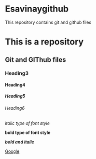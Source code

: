 # Esavinaygithub
This repository contains git and github files

# This is a repository
## Git and GIThub files
### Heading3
#### Heading4
##### Heading5
###### Heading6

*italic type of font style*

**bold type of font style**

***bold and italic***

[Google](www.google.com)
